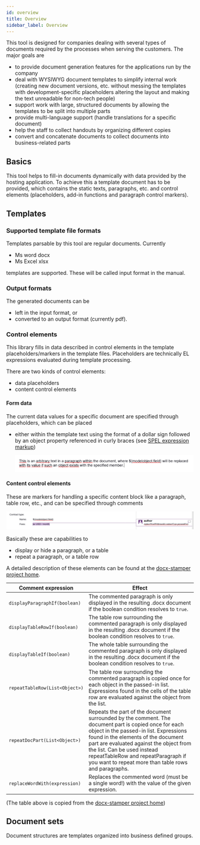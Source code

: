 ```yaml
---
id: overview
title: Overview
sidebar_label: Overview
--- 
```


This tool is designed for companies dealing with several types of documents required by the processes when 
serving the customers. The major goals are
- to provide document generation features for the applications run by the company
- deal with WYSIWYG document templates to simplify internal work (creating new document versions, etc.
  without messing the templates with development-specific placeholders altering the layout and making the text 
  unreadable for non-tech people)
- support work with large, structured documents by allowing the templates to be split into multiple parts
- provide multi-language support (handle translations for a specific document)  
- help the staff to collect handouts by organizing different copies
- convert and concatenate documents to collect documents into business-related parts 


## Basics

This tool helps to fill-in documents dynamically with data provided by the hosting application.
To achieve this a template document has to be provided, which contains the static texts, paragraphs, etc. and 
control elements (placeholders, add-in functions and paragraph control markers).


## Templates 


### Supported template file formats

Templates parsable by this tool are regular documents. Currently 
- Ms word docx 
- Ms Excel xlsx

templates are supported. These will be called input format in the manual.


### Output formats 

The generated documents can be 
- left in the input format, or 
- converted to an output format (currently pdf).


### Control elements

This library fills in data described in control elements in the template placeholders/markers in the template files.
Placeholders are technically EL expressions evaluated during template processing. 

There are two kinds of control elements:
- data placeholders
- content control elements


#### Form data

The current data values for a specific document are specified through placeholders, which can be placed 

- either within the template text using the format of a dollar sign followed by an object property referenced 
  in curly braces (see [SPEL expression markup](https://en.wikipedia.org/wiki/Jakarta_Expression_Language))

  ![inline placeholder](assets/docs-getting_started-placeholders-inline.png)


#### Content control elements

These are markers for handling a specific content block like a paragraph, table row, etc., and can be 
specified through comments

  ![word comment](assets/docs-getting_started-placeholders-comment.png)

Basically these are capabilities to
- display or hide a paragraph, or a table
- repeat a paragraph, or a table row

A detailed description of these elements can be found at the 
[docx-stamper project home](https://github.com/thombergs/docx-stamper).

| Comment expression             | Effect |
| ------------------------------ | ------ |
| `displayParagraphIf(boolean)`  | The commented paragraph is only displayed in the resulting .docx document if the boolean condition resolves to `true`.|
| `displayTableRowIf(boolean)`   | The table row surrounding the commented paragraph is only displayed in the resulting .docx document if the boolean condition resolves to `true`.|
| `displayTableIf(boolean)`      | The whole table surrounding the commented paragraph is only displayed in the resulting .docx document if the boolean condition resolves to `true`.|
| `repeatTableRow(List<Object>)` | The table row surrounding the commented paragraph is copied once for each object in the passed-in list. Expressions found in the cells of the table row are evaluated against the object from the list.
| `repeatDocPart(List<Object>)`  | Repeats the part of the document surrounded by the comment. The document part is copied once for each object in the passed-in list. Expressions found in the elements of the document part are evaluated against the object from the list. Can be used instead repeatTableRow and repeatParagraph if you want to repeat more than table rows and paragraphs.
| `replaceWordWith(expression)`  | Replaces the commented word (must be a single word!) with the value of the given expression. |

(The table above is copied from the [docx-stamper project home](https://github.com/thombergs/docx-stamper))


## Document sets

Document structures are templates organized into business defined groups. 